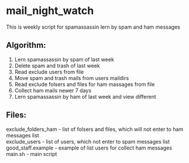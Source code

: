 # mail_night_watch
This is weekly script for spamassassin lern by spam and ham messages
## Algorithm:
1. Lern spamassassin by spam of last week
2. Delete spam and trash of last week
3. Read exclude users from file
4. Move spam and trash mails from users maildirs
5. Read exclude folsers and files for ham massages from file
6. Colleсt ham mails newer 7 days
7. Lern spamassassin by ham of last week and view different
## Files:
exclude_folders_ham - list of folsers and files, which will not enter to ham messages list  
exclude_users - list of users, which not enter to spam messages list  
good_staff.example - example of list users for collect ham messages  
main.sh - main script
